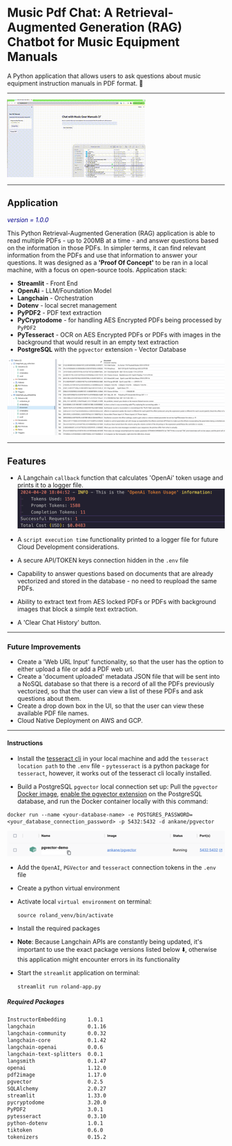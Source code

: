 # Music Pdf Chat: A Retrieval-Augmented Generation (RAG) Chatbot for Music Equipment Manuals

A Python application that allows users to ask questions about music equipment instruction manuals in PDF format. :robot:

****
![music-demo](images/music-rag-demo-v3.gif)

- - - -

## Application

<span style="color:darkblue">*version = 1.0.0*</span>

This Python Retrieval-Augmented Generation (RAG) application is able to read multiple PDFs - up to 200MB at a time - and answer questions based on the information in those PDFs. In simpler terms, it can find relevant information from the PDFs and use that information to answer your questions.
It was designed as a **'Proof Of Concept'** to be ran in a local machine, with a focus on open-source tools. Application stack:

* **Streamlit** - Front End
* **OpenAi** - LLM/Foundation Model
* **Langchain** - Orchestration
* **Dotenv** - local secret management
* **PyPDF2** - PDF text extraction
* **PyCryptodome** - for handling AES Encrypted PDFs being processed by `PyPDF2`
* **PyTesseract** - OCR on AES Encrypted PDFs or PDFs with images in the background that would result in an empty text extraction
* **PostgreSQL** with the `pgvector` extension - Vector Database
  
![pgvector-screenshot](images/pgvector-vectorized-text-screenshot.png)


- - - -

## Features

* A Langchain `callback` function that calculates 'OpenAi' token usage and prints it to a logger file. ![cost-screenshot](images/token-usage-screenshot.png)

* A `script execution time` functionality printed to a logger file for future Cloud Development considerations.
* A secure API/TOKEN keys connection hidden in the `.env` file
* Capability to answer questions based on documents that are already vectorized and stored in the database - no need to reupload the same PDFs.
* Ability to extract text from AES locked PDFs or PDFs with background images that block a simple text extraction.
* A 'Clear Chat History' button.

- - - -

### Future Improvements

* Create a 'Web URL Input' functionality, so that the user has the option to either upload a file or add a PDF web url.
* Create a 'document uploaded' metadata JSON file that will be sent into a NoSQL database so that there is a record of all the PDFs previously vectorized, so that the user can view a list of these PDFs and ask questions about them.
* Create a drop down box in the UI, so that the user can view these available PDF file names.
* Cloud Native Deployment on AWS and GCP.
  
- - - -

#### Instructions

* Install the [tesseract cli](https://tesseract-ocr.github.io/tessdoc/Command-Line-Usage.html) in your local machine and add the `tesseract location path` to the `.env` file - `pytesseract` is a python package for `tesseract`, however, it works out of the tesseract cli locally installed.

* Build a PostgreSQL `pgvector` local connection set up:
Pull the `pgvector` [Docker image](https://hub.docker.com/r/ankane/pgvector), [enable the pgvector extension](https://github.com/pgvector/pgvector) on the PostgreSQL database, and run the Docker container locally with this command:

```
docker run --name <your-database-name> -e POSTGRES_PASSWORD=<your_database_connection_password> -p 5432:5432 -d ankane/pgvector
```

![docker-screenshot](images/docker-container-screenshot.png)

* Add the `OpenAI`, `PGVector` and `tesseract` connection tokens in the `.env` file

* Create a python virtual environment
* Activate local `virtual environment` on terminal:

    `source roland_venv/bin/activate`

* Install the required packages
* **Note**: Because Langchain APIs are constantly being updated, it's important to use the exact package versions listed below :arrow_down:, otherwise this application might encounter errors in its functionality

* Start the `streamlit` application on terminal:

    `streamlit run roland-app.py`



##### Required Packages

```
InstructorEmbedding       1.0.1
langchain                 0.1.16
langchain-community       0.0.32
langchain-core            0.1.42
langchain-openai          0.0.6
langchain-text-splitters  0.0.1
langsmith                 0.1.47
openai                    1.12.0
pdf2image                 1.17.0
pgvector                  0.2.5
SQLAlchemy                2.0.27
streamlit                 1.33.0
pycryptodome              3.20.0
PyPDF2                    3.0.1
pytesseract               0.3.10
python-dotenv             1.0.1
tiktoken                  0.6.0
tokenizers                0.15.2
```
